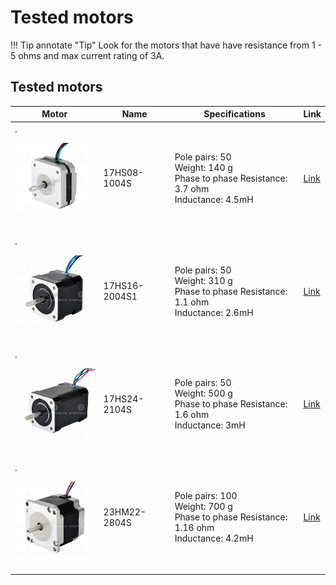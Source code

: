# Tested motors


!!! Tip annotate "Tip" 
    Look for the motors that have have resistance from 1 - 5 ohms and max current rating of 3A.



## **Tested motors**
Motor | Name | Specifications | Link  
---- | ---- | ---- | ---- 
.<p align="left"> <img src="../assets/17HS08-1004S.jpg" alt="drawing" width="180"/> <br /> </p> |17HS08-1004S| Pole pairs: 50 <br /> Weight: 140 g  <br /> Phase to phase Resistance: 3.7 ohm  <br /> Inductance: 4.5mH | [Link](https://www.omc-stepperonline.com/nema-17-bipolar-1-8deg-16ncm-22-6oz-in-1a-3-7v-42x42x20mm-4-wires-17hs08-1004s?tracking=6543849d6ff69)
.<p align="left"> <img src="../assets/17HS16-2004S1.jpg" alt="drawing" width="180"/> <br /> </p> |17HS16-2004S1|Pole pairs: 50 <br /> Weight: 310 g  <br /> Phase to phase Resistance: 1.1 ohm <br /> Inductance: 2.6mH|[Link](https://www.omc-stepperonline.com/nema-17-bipolar-45ncm-64oz-in-2a-42x42x40mm-4-wires-w-1m-cable-connector-17hs16-2004s1?tracking=6543849d6ff69)
.<p align="left"> <img src="../assets/17HS24-2104S.jpg" alt="drawing" width="180"/> <br /> </p> |17HS24-2104S|Pole pairs: 50 <br /> Weight: 500 g  <br /> Phase to phase Resistance: 1.6 ohm <br /> Inductance: 3mH| [Link](https://www.omc-stepperonline.com/nema-17-bipolar-1-8deg-65ncm-92oz-in-2-1a-3-36v-42x42x60mm-4-wires-17hs24-2104s?tracking=6543849d6ff69)
.<p align="left"> <img src="../assets/23HM22-2804S.jpg" alt="drawing" width="180"/> <br /> </p> |23HM22-2804S|Pole pairs: 100 <br /> Weight: 700 g  <br /> Phase to phase Resistance: 1.16 ohm <br /> Inductance: 4.2mH|[Link](https://www.omc-stepperonline.com/nema-23-bipolar-0-9deg-1-26nm-178-4oz-in-2-8a-2-5v-57x57x56mm-4-wires-23hm22-2804s?tracking=6543849d6ff69)

